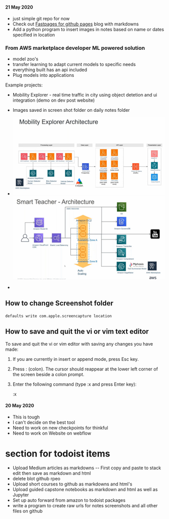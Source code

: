 # 
#### 21 May 2020
 - just simple git repo for now
 - Check out [Fastpages for github pages](https://fastpages.fast.ai/) blog with markdowns
 - Add a python program to insert images in notes based on name or dates specified in location
 
### From AWS marketplace developer ML powered solution
 - model zoo's
 - transfer learning to adapt current models to specific needs
 - everything built has an api included
 - Plug models into applications
 
Example projects:
	
 - Mobility Explorer - real time traffic in city using object detetion and ui integration (demo on dev post website)
 - Images saved in screen shot folder on daily notes folder
 - ![relative path](screenshots/Screen%20Shot%202020-05-21%20at%2010.28.46%20AM.png)
![enter image description here](https://raw.githubusercontent.com/AVJdataminer/Notes/master/screenshots/Screen%20Shot%202020-05-21%20at%2010.30.46%20AM.png)


 
 - 
## How to change Screenshot folder
`defaults write com.apple.screencapture location `


## How to save and quit the vi or vim text editor

To save and quit the vi or vim editor with saving any changes you have made:

1.  If you are currently in insert or append mode, press  Esc  key.
2.  Press  :  (colon). The cursor should reappear at the lower left corner of the screen beside a colon prompt.
3.  Enter the following command (type  :x  and press  Enter  key):
    
    :x
#### 20 May 2020

 - This is tough
 - I can't decide on the best tool
 - Need to work on new checkpoints for thinkful
 - Need to work on Website on webflow

# section for todoist items

- Upload Medium articles as markdowns
--  First copy and paste to stack edit then save as markdown and html
- delete blot github rpeo
- Upload short courses to github as markdowns and html's
- Upload guided capstone notebooks as markdown and html as well as Jupyter
- Set up auto forward from amazon to todoist packages
- write a program to create raw urls for notes screenshots and all other files on github
<!--stackedit_data:
eyJoaXN0b3J5IjpbMTkwMTI4NTAzMSwtMTQ0NDcwNTgzLC02ND
U4MjAyNDYsMjA0MzMwNTQ4MiwtMTg4NDM3OTI1OCwyNTY2Mzgw
MDYsMTI2MTIyNzgzOCw1MjQ1NDIyMzAsNTU5ODYxMDkyXX0=
-->